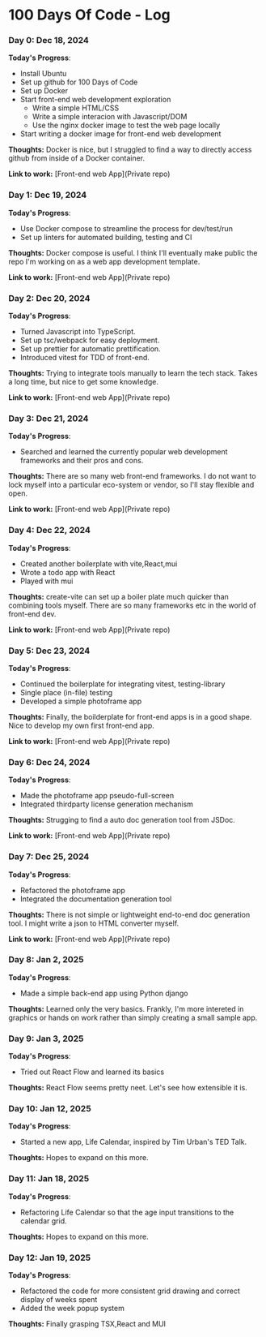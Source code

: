 # 100 Days Of Code - Log

### Day 0: Dec 18, 2024

**Today's Progress**:
* Install Ubuntu
* Set up github for 100 Days of Code
* Set up Docker
* Start front-end web development exploration
  * Write a simple HTML/CSS
  * Write a simple interacion with Javascript/DOM
  * Use the nginx docker image to test the web page locally 
* Start writing a docker image for front-end web development

**Thoughts:** Docker is nice, but I struggled to find a way to directly access github from inside of a Docker container.

**Link to work:** [Front-end web App](Private repo)

### Day 1: Dec 19, 2024

**Today's Progress**:
- Use Docker compose to streamline the process for dev/test/run
- Set up linters for automated building, testing and CI

**Thoughts:** Docker compose is useful. I think I'll eventually make public the repo I'm working on as a web app development template.

**Link to work:** [Front-end web App](Private repo)

### Day 2: Dec 20, 2024

**Today's Progress**:
- Turned Javascript into TypeScript.
- Set up tsc/webpack for easy deployment.
- Set up prettier for automatic prettification.
- Introduced vitest for TDD of front-end.

**Thoughts:** Trying to integrate tools manually to learn the tech stack. Takes a long time, but nice to get some knowledge.

**Link to work:** [Front-end web App](Private repo)

### Day 3: Dec 21, 2024

**Today's Progress**:
- Searched and learned the currently popular web development frameworks and their pros and cons.

**Thoughts:** There are so many web front-end frameworks. I do not want to lock myself into a particular eco-system or vendor, so I'll stay flexible and open.

**Link to work:** [Front-end web App](Private repo)

### Day 4: Dec 22, 2024

**Today's Progress**:
- Created another boilerplate with vite,React,mui
- Wrote a todo app with React
- Played with mui

**Thoughts:** create-vite can set up a boiler plate much quicker than combining tools myself. There are so many frameworks etc in the world of front-end dev.

**Link to work:** [Front-end web App](Private repo)

### Day 5: Dec 23, 2024

**Today's Progress**:
- Continued the boilerplate for integrating vitest, testing-library
- Single place (in-file) testing
- Developed a simple photoframe app

**Thoughts:** Finally, the boilderplate for front-end apps is in a good shape. Nice to develop my own first front-end app.

**Link to work:** [Front-end web App](Private repo)

### Day 6: Dec 24, 2024

**Today's Progress**:
- Made the photoframe app pseudo-full-screen
- Integrated thirdparty license generation mechanism

**Thoughts:** Strugging to find a auto doc generation tool from JSDoc.

**Link to work:** [Front-end web App](Private repo)

### Day 7: Dec 25, 2024

**Today's Progress**:
- Refactored the photoframe app
- Integrated the documentation generation tool

**Thoughts:** There is not simple or lightweight end-to-end doc generation tool. I might write a json to HTML converter myself.

**Link to work:** [Front-end web App](Private repo)

### Day 8: Jan 2, 2025

**Today's Progress**:
- Made a simple back-end app using Python django

**Thoughts:** Learned only the very basics. Frankly, I'm more intereted in graphics or hands on work rather than simply creating a small sample app.

### Day 9: Jan 3, 2025

**Today's Progress**:
- Tried out React Flow and learned its basics

**Thoughts:** React Flow seems pretty neet. Let's see how extensible it is.

### Day 10: Jan 12, 2025

**Today's Progress**:
- Started a new app, Life Calendar, inspired by Tim Urban's TED Talk. 

**Thoughts:** Hopes to expand on this more.

### Day 11: Jan 18, 2025

**Today's Progress**:
- Refactoring Life Calendar so that the age input transitions to the calendar grid.

**Thoughts:** Hopes to expand on this more.

### Day 12: Jan 19, 2025

**Today's Progress**:
- Refactored the code for more consistent grid drawing and correct display of weeks spent
- Added the week popup system

**Thoughts:** Finally grasping TSX,React and MUI

